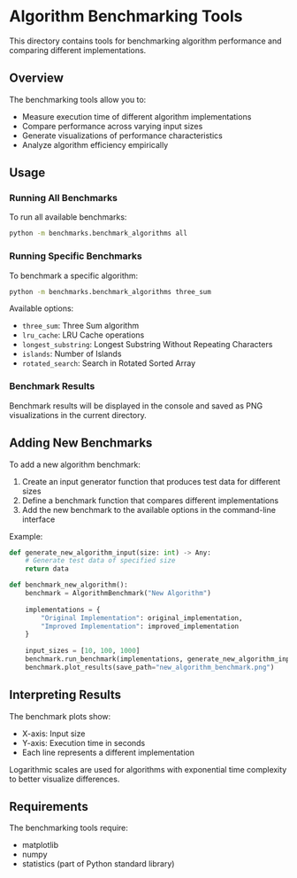 # Algorithm Benchmarking Tools

This directory contains tools for benchmarking algorithm performance and comparing different implementations.

## Overview

The benchmarking tools allow you to:
- Measure execution time of different algorithm implementations
- Compare performance across varying input sizes
- Generate visualizations of performance characteristics
- Analyze algorithm efficiency empirically

## Usage

### Running All Benchmarks

To run all available benchmarks:

```bash
python -m benchmarks.benchmark_algorithms all
```

### Running Specific Benchmarks

To benchmark a specific algorithm:

```bash
python -m benchmarks.benchmark_algorithms three_sum
```

Available options:
- `three_sum`: Three Sum algorithm
- `lru_cache`: LRU Cache operations
- `longest_substring`: Longest Substring Without Repeating Characters
- `islands`: Number of Islands
- `rotated_search`: Search in Rotated Sorted Array

### Benchmark Results

Benchmark results will be displayed in the console and saved as PNG visualizations in the current directory.

## Adding New Benchmarks

To add a new algorithm benchmark:

1. Create an input generator function that produces test data for different sizes
2. Define a benchmark function that compares different implementations
3. Add the new benchmark to the available options in the command-line interface

Example:

```python
def generate_new_algorithm_input(size: int) -> Any:
    # Generate test data of specified size
    return data

def benchmark_new_algorithm():
    benchmark = AlgorithmBenchmark("New Algorithm")
    
    implementations = {
        "Original Implementation": original_implementation,
        "Improved Implementation": improved_implementation
    }
    
    input_sizes = [10, 100, 1000]
    benchmark.run_benchmark(implementations, generate_new_algorithm_input, input_sizes)
    benchmark.plot_results(save_path="new_algorithm_benchmark.png")
```

## Interpreting Results

The benchmark plots show:
- X-axis: Input size
- Y-axis: Execution time in seconds
- Each line represents a different implementation

Logarithmic scales are used for algorithms with exponential time complexity to better visualize differences.

## Requirements

The benchmarking tools require:
- matplotlib
- numpy
- statistics (part of Python standard library)

